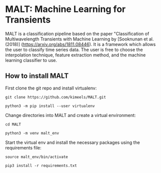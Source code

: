 # MALT: Machine Learning for Transients


MALT is a classification pipeline based on the paper "Classification of
Multiwavelength Transients with Machine Learning by [Sooknunan et al. (2018)] (https://arxiv.org/abs/1811.08446). It is a framework which allows the user to classify time series data. The user is free to choose the interpolation technique, feature extraction method, and the machine learning classifier to use.


## How to install MALT


First clone the git repo and install virtualenv:
  ```
  git clone https://github.com/kimeels/MALT.git

  python3 -m pip install --user virtualenv
  ```
Change directories into MALT and create a virtual environment:
  ```
  cd MALT

  python3 -m venv malt_env
  ```

Start the virtual env and install the necessary packages using the requirements file:
  ```
  source malt_env/bin/activate

  pip3 install -r requirements.txt
  ```
